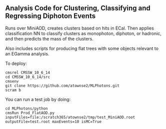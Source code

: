 ## Analysis Code for Clustering, Classifying and Regressing Diphoton Events

Runs over MiniAOD, creates clusters based on hits in ECal. Then applies classification NN to classify clusters as monophoton, diphoton, or hadronic, and then predicts the mass of the clusters.

Also includes scripts for producing flat trees with some objects relevant to an EGamma analysis.

To deploy:

```
cmsrel CMSSW_10_6_14
cd CMSSW_10_6_14/src
cmsenv
git clone https://github.com/atownse2/MLPhotons.git
scram b
```

You can run a test job by doing:
```
cd MLPhotons/python
cmsRun Prod_FlatAOD.py inputFiles=file:/scratch365/atownse2/tmp/test_MiniAOD.root outputFile=test.root maxEvents=10 isMC=True
```
